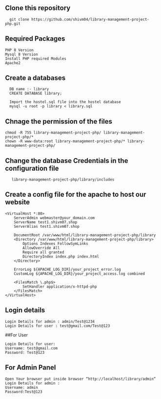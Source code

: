 ## Clone this repository
```
  git clone https://github.com/shivm04/library-management-project-php.git
```

## Required Packages 
```
PHP 8 Version 
Mysql 8 Version
Install PHP required Modules
Apache2
```

## Create a databases 
```
  DB name :- library
  CREATE DATABASE library;

  Import the hostel.sql file into the hostel database
  mysql -u root -p library < library.sql

```

## Chnage the permission of the files 
```
chmod -R 755 library-management-project-php/ library-management-project-php/*
chown -R www-data:root library-management-project-php/* library-management-project-php/
```

## Change the database Credentials in the configuration file 
```
   library-management-project-php/library/includes
```

## Create a config file for the apache to host our website 

```
<VirtualHost *:80>
    ServerAdmin webmaster@your_domain.com
    ServerName test1.shivm07.shop
    ServerAlias test1.shivm07.shop

    DocumentRoot /var/www/html/library-management-project-php/library
    <Directory /var/www/html/library-management-project-php/library>
        Options Indexes FollowSymLinks
        AllowOverride All
        Require all granted
        DirectoryIndex index.php index.html
    </Directory>

    ErrorLog ${APACHE_LOG_DIR}/your_project_error.log
    CustomLog ${APACHE_LOG_DIR}/your_project_access.log combined

    <FilesMatch \.php$>
        SetHandler application/x-httpd-php
    </FilesMatch>
</VirtualHost>

```

## Login details
```
Login Details for admin : admin/Test@1234
Login Details for user : test@gmail.com/Test@123
```

##For User

```
Login Details for user: 
Username: test@gmail.com
Password: Test@123
```

## For Admin Panel

```
Open Your browser put inside browser “http://localhost/library/admin”
Login Details for admin : 
Username: admin
Password:Test@123
```
